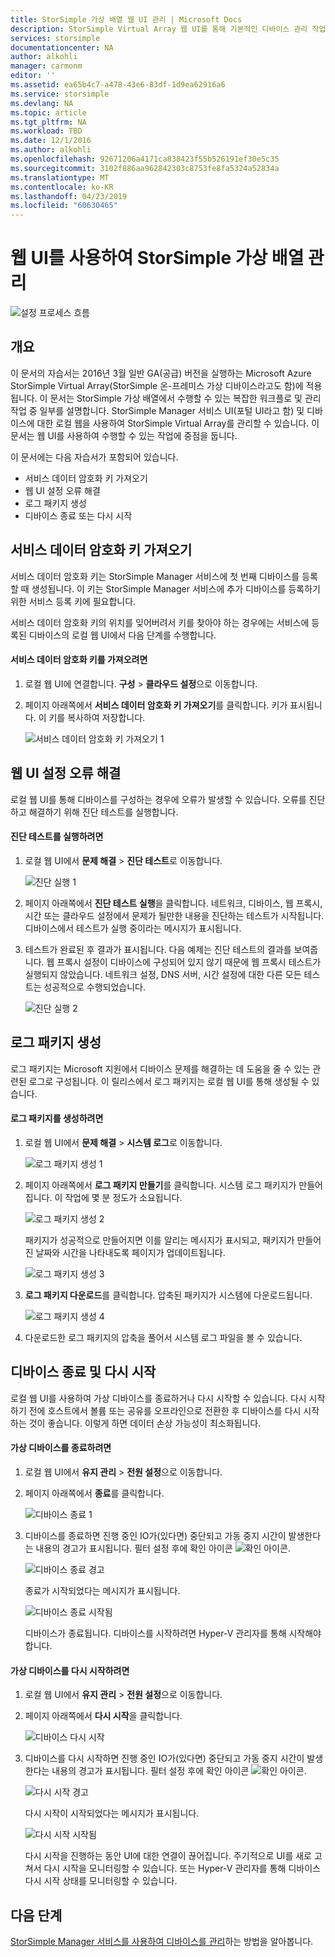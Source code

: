 ```yaml
---
title: StorSimple 가상 배열 웹 UI 관리 | Microsoft Docs
description: StorSimple Virtual Array 웹 UI를 통해 기본적인 디바이스 관리 작업을 수행하는 방법을 설명합니다.
services: storsimple
documentationcenter: NA
author: alkohli
manager: carmonm
editor: ''
ms.assetid: ea65b4c7-a478-43e6-83df-1d9ea62916a6
ms.service: storsimple
ms.devlang: NA
ms.topic: article
ms.tgt_pltfrm: NA
ms.workload: TBD
ms.date: 12/1/2016
ms.author: alkohli
ms.openlocfilehash: 92671206a4171ca838423f55b526191ef30e5c35
ms.sourcegitcommit: 3102f886aa962842303c8753fe8fa5324a52834a
ms.translationtype: MT
ms.contentlocale: ko-KR
ms.lasthandoff: 04/23/2019
ms.locfileid: "60630465"
---
```

# <a name="use-the-web-ui-to-administer-your-storsimple-virtual-array"></a>웹 UI를 사용하여 StorSimple 가상 배열 관리
![설정 프로세스 흐름](./media/storsimple-ova-web-ui-admin/manage4.png)

## <a name="overview"></a>개요
이 문서의 자습서는 2016년 3월 일반 GA(공급) 버전을 실행하는 Microsoft Azure StorSimple Virtual Array(StorSimple 온-프레미스 가상 디바이스라고도 함)에 적용됩니다. 이 문서는 StorSimple 가상 배열에서 수행할 수 있는 복잡한 워크플로 및 관리 작업 중 일부를 설명합니다. StorSimple Manager 서비스 UI(포털 UI라고 함) 및 디바이스에 대한 로컬 웹을 사용하여 StorSimple Virtual Array를 관리할 수 있습니다. 이 문서는 웹 UI를 사용하여 수행할 수 있는 작업에 중점을 둡니다.

이 문서에는 다음 자습서가 포함되어 있습니다.

* 서비스 데이터 암호화 키 가져오기
* 웹 UI 설정 오류 해결
* 로그 패키지 생성
* 디바이스 종료 또는 다시 시작

## <a name="get-the-service-data-encryption-key"></a>서비스 데이터 암호화 키 가져오기
서비스 데이터 암호화 키는 StorSimple Manager 서비스에 첫 번째 디바이스를 등록할 때 생성됩니다. 이 키는 StorSimple Manager 서비스에 추가 디바이스를 등록하기 위한 서비스 등록 키에 필요합니다.

서비스 데이터 암호화 키의 위치를 잊어버려서 키를 찾아야 하는 경우에는 서비스에 등록된 디바이스의 로컬 웹 UI에서 다음 단계를 수행합니다.

#### <a name="to-get-the-service-data-encryption-key"></a>서비스 데이터 암호화 키를 가져오려면
1. 로컬 웹 UI에 연결합니다. **구성** > **클라우드 설정**으로 이동합니다.
2. 페이지 아래쪽에서 **서비스 데이터 암호화 키 가져오기**를 클릭합니다. 키가 표시됩니다. 이 키를 복사하여 저장합니다.
   
    ![서비스 데이터 암호화 키 가져오기 1](./media/storsimple-ova-web-ui-admin/image27.png)

## <a name="troubleshoot-web-ui-setup-errors"></a>웹 UI 설정 오류 해결
로컬 웹 UI를 통해 디바이스를 구성하는 경우에 오류가 발생할 수 있습니다. 오류를 진단하고 해결하기 위해 진단 테스트를 실행합니다.

#### <a name="to-run-the-diagnostic-tests"></a>진단 테스트를 실행하려면
1. 로컬 웹 UI에서 **문제 해결** > **진단 테스트**로 이동합니다.
   
    ![진단 실행 1](./media/storsimple-ova-web-ui-admin/image29.png)
2. 페이지 아래쪽에서 **진단 테스트 실행**을 클릭합니다. 네트워크, 디바이스, 웹 프록시, 시간 또는 클라우드 설정에서 문제가 될만한 내용을 진단하는 테스트가 시작됩니다. 디바이스에서 테스트가 실행 중이라는 메시지가 표시됩니다.
3. 테스트가 완료된 후 결과가 표시됩니다. 다음 예제는 진단 테스트의 결과를 보여줍니다. 웹 프록시 설정이 디바이스에 구성되어 있지 않기 때문에 웹 프록시 테스트가 실행되지 않았습니다. 네트워크 설정, DNS 서버, 시간 설정에 대한 다른 모든 테스트는 성공적으로 수행되었습니다.
   
    ![진단 실행 2](./media/storsimple-ova-web-ui-admin/image30.png)

## <a name="generate-a-log-package"></a>로그 패키지 생성
로그 패키지는 Microsoft 지원에서 디바이스 문제를 해결하는 데 도움을 줄 수 있는 관련된 로그로 구성됩니다. 이 릴리스에서 로그 패키지는 로컬 웹 UI를 통해 생성될 수 있습니다.

#### <a name="to-generate-the-log-package"></a>로그 패키지를 생성하려면
1. 로컬 웹 UI에서 **문제 해결** > **시스템 로그**로 이동합니다.
   
    ![로그 패키지 생성 1](./media/storsimple-ova-web-ui-admin/image31.png)
2. 페이지 아래쪽에서 **로그 패키지 만들기**를 클릭합니다. 시스템 로그 패키지가 만들어집니다. 이 작업에 몇 분 정도가 소요됩니다.
   
    ![로그 패키지 생성 2](./media/storsimple-ova-web-ui-admin/image32.png)
   
    패키지가 성공적으로 만들어지면 이를 알리는 메시지가 표시되고, 패키지가 만들어진 날짜와 시간을 나타내도록 페이지가 업데이트됩니다.
   
    ![로그 패키지 생성 3](./media/storsimple-ova-web-ui-admin/image33.png)
3. **로그 패키지 다운로드**를 클릭합니다. 압축된 패키지가 시스템에 다운로드됩니다.
   
    ![로그 패키지 생성 4](./media/storsimple-ova-web-ui-admin/image34.png)
4. 다운로드한 로그 패키지의 압축을 풀어서 시스템 로그 파일을 볼 수 있습니다.

## <a name="shut-down-and-restart-your-device"></a>디바이스 종료 및 다시 시작
로컬 웹 UI를 사용하여 가상 디바이스를 종료하거나 다시 시작할 수 있습니다. 다시 시작하기 전에 호스트에서 볼륨 또는 공유를 오프라인으로 전환한 후 디바이스를 다시 시작하는 것이 좋습니다. 이렇게 하면 데이터 손상 가능성이 최소화됩니다. 

#### <a name="to-shut-down-your-virtual-device"></a>가상 디바이스를 종료하려면
1. 로컬 웹 UI에서 **유지 관리** > **전원 설정**으로 이동합니다.
2. 페이지 아래쪽에서 **종료**를 클릭합니다.
   
    ![디바이스 종료 1](./media/storsimple-ova-web-ui-admin/image36.png)
3. 디바이스를 종료하면 진행 중인 IO가(있다면) 중단되고 가동 중지 시간이 발생한다는 내용의 경고가 표시됩니다. 필터 설정 후에 확인 아이콘 ![확인 아이콘](./media/storsimple-ova-web-ui-admin/image3.png).
   
    ![디바이스 종료 경고](./media/storsimple-ova-web-ui-admin/image37.png)
   
    종료가 시작되었다는 메시지가 표시됩니다.
   
    ![디바이스 종료 시작됨](./media/storsimple-ova-web-ui-admin/image38.png)
   
    디바이스가 종료됩니다. 디바이스를 시작하려면 Hyper-V 관리자를 통해 시작해야 합니다.

#### <a name="to-restart-your-virtual-device"></a>가상 디바이스를 다시 시작하려면
1. 로컬 웹 UI에서 **유지 관리** > **전원 설정**으로 이동합니다.
2. 페이지 아래쪽에서 **다시 시작**을 클릭합니다.
   
    ![디바이스 다시 시작](./media/storsimple-ova-web-ui-admin/image36.png)
3. 디바이스를 다시 시작하면 진행 중인 IO가(있다면) 중단되고 가동 중지 시간이 발생한다는 내용의 경고가 표시됩니다. 필터 설정 후에 확인 아이콘 ![확인 아이콘](./media/storsimple-ova-web-ui-admin/image3.png).
   
    ![다시 시작 경고](./media/storsimple-ova-web-ui-admin/image37.png)
   
    다시 시작이 시작되었다는 메시지가 표시됩니다.
   
    ![다시 시작 시작됨](./media/storsimple-ova-web-ui-admin/image39.png)
   
    다시 시작을 진행하는 동안 UI에 대한 연결이 끊어집니다. 주기적으로 UI를 새로 고쳐서 다시 시작을 모니터링할 수 있습니다. 또는 Hyper-V 관리자를 통해 디바이스 다시 시작 상태를 모니터링할 수 있습니다.

## <a name="next-steps"></a>다음 단계
[StorSimple Manager 서비스를 사용하여 디바이스를 관리](storsimple-virtual-array-manager-service-administration.md)하는 방법을 알아봅니다.

